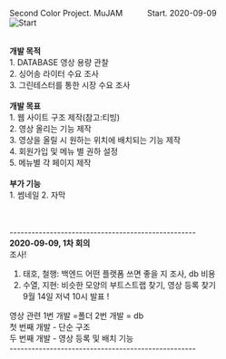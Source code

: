 Second Color Project. MuJAM &nbsp; &nbsp; &nbsp; &nbsp; &nbsp; Start. 2020-09-09<br>
![Start](https://user-images.githubusercontent.com/48445082/92608454-5926a880-f2f0-11ea-9134-43c05b3782de.png)

<br>
<b>개발 목적</b>
<br>1. DATABASE 영상 용량 관찰
<BR>2. 싱어송 라이터 수요 조사
<br>3. 그린테스터를 통한 시장 수요 조사<br><br>
  <b>개발 목표</b><br>
  1. 웹 사이트 구조 제작(참고:티빙)<br>
  2. 영상 올리는 기능 제작 <br>
  3. 영상을 올릴 시 원하는 위치에 배치되는 기능 제작<br>
  4. 회원가입 및 메뉴 별 권하 설정<br>
  5. 메뉴별 각 페이지 제작
<br><br>
  <b>부가 기능</b><br>
  1. 썸네일 2. 자막

<br><br>
  ---------------------------------------------------<br>
<b>2020-09-09, 1차 회의</b><br>
조사!<br>
1. 태호, 철행: 백엔드 어떤 플랫폼 쓰면 좋을 지 조사, db 비용 <br>
2. 수열, 지현: 비슷한 모양의 부트스트랩 찾기, 영상 등록 찾기<br>
9월 14일 저녁 10시 발표 ! <br>

영상 관련
1번 개발 =폴더
2번 개발 = db
<br>
첫 번째 개발 - 단순 구조<br>
두 번째 개발 - 영상 등록 및 배치 기능 <br>
---------------------------------------------------<br>
